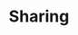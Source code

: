 ---
title: Sharing
subheading: Collaborate with your team and clients
icon: people
order: 6
pitch:
  - heading: Collaborate with your team
    text: Give your team and clients access to update content on your site.
    icon: scrum-board
  - heading: Easy editing access for your clients
    text: Give update access to your clients without them having to sign up for a CloudCannon account or knowing you use CloudCannon at all.
    icon: meditation
  - heading: Collaboration
    text: Invite your team and clients to update your Jekyll site.
    icon: pair-programming
---    